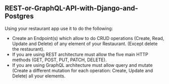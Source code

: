 ## REST-or-GraphQL-API-with-Django-and-Postgres

Using your restaurant app use it to do the following:

- Create an Endpoint(s) which allow to do CRUD operations (Create, Read, Update and Delete) of any element of your Restaurant. (Except delete the restaurant).
- If you are using REST architecture must allow the five main HTTP methods (GET, POST, PUT, PATCH, DELETE).
- If you are using GraphQL architecture must allow query and mutate (Create a different mutation for each operation: Create, Update and Delete) all your elements.
